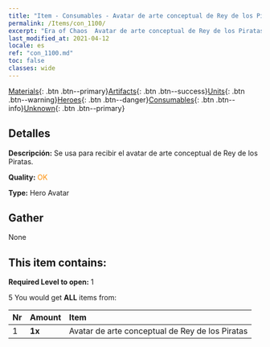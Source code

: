```yaml
---
title: "Item - Consumables - Avatar de arte conceptual de Rey de los Piratas"
permalink: /Items/con_1100/
excerpt: "Era of Chaos  Avatar de arte conceptual de Rey de los Piratas"
last_modified_at: 2021-04-12
locale: es
ref: "con_1100.md"
toc: false
classes: wide
---
```

 [Materials](/es/Items/){: .btn .btn--primary}[Artifacts](/es/Items/Artifacts/){: .btn .btn--success}[Units](/es/Items/Units/){: .btn .btn--warning}[Heroes](/es/Items/Heroes/){: .btn .btn--danger}[Consumables](/es/Items/Consumables/){: .btn .btn--info}[Unknown](/es/Items/Unknown/){: .btn .btn--primary}

## Detalles
 **Descripción:** Se usa para recibir el avatar de arte conceptual de Rey de los Piratas.

 **Quality:** <span style="color: #FF8C00">OK</span>

 **Type:** Hero Avatar

## Gather

  None

## This item contains:

 **Required Level to open:** 1

 5 You would get **ALL** items  from:

  | Nr | Amount |     Item    |
  |:---|:-------|:------------|
  | 1 |  **1x** | Avatar de arte conceptual de Rey de los Piratas |  | 
